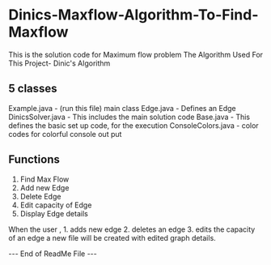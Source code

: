 # Dinics-Maxflow-Algorithm-To-Find-Maxflow

This is the solution code for Maximum flow problem
The Algorithm Used For This Project- Dinic's Algorithm


5 classes
----------
Example.java 		- (run this file) main class
Edge.java 		- Defines an Edge
DinicsSolver.java 	- This includes the main solution code
Base.java		- This defines the basic set up code, for the execution
ConsoleColors.java	- color codes for colorful console out put

Functions
---------
1. Find Max Flow
2. Add new Edge
3. Delete Edge
4. Edit capacity of Edge
5. Display Edge details	

When the user ,
	1. adds new edge
	2. deletes an edge
	3. edits the capacity of an edge
a new file will be created with edited graph details.	


--- End of ReadMe File ---	
